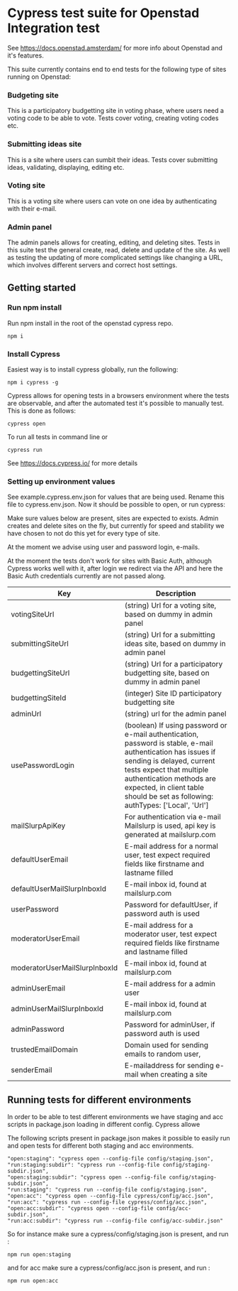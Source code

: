 # Cypress test suite for Openstad Integration test

See https://docs.openstad.amsterdam/ for more info about Openstad and it's features.

This suite currently contains end to end tests for  the following type of sites running on Openstad:

### Budgeting site
This is a participatory budgetting site in voting phase, where users need a voting code to be able to vote.
Tests cover voting, creating voting codes etc.

### Submitting ideas site
This is a site where users can sumbit their ideas. Tests cover submitting ideas, validating, displaying, editing etc.

### Voting site
This is a voting site where users can vote on one idea by authenticating with their e-mail.

### Admin panel
The admin panels allows for creating, editing, and deleting sites. Tests in this suite test the general create, read, delete and update of the site.
As well as testing the updating of more complicated settings like changing a URL, which involves different servers and correct host settings.

## Getting started

### Run npm install

Run npm install in the root of the openstad cypress repo.
```
npm i
```

### Install Cypress
Easiest way is to install cypress globally, run the following:

```
npm i cypress -g
```

Cypress allows for opening tests in a browsers environment where the tests are observable, and after the automated test it's possible to manually test. This is done as follows:

```
cypress open
```

To run all tests in command line or
```
cypress run
```

See https://docs.cypress.io/ for more details

### Setting up environment values
See example.cypress.env.json for values that are being used. Rename this file to cypress.env.json.
Now it should be possible to open, or run cypress:

Make sure values below are present, sites are expected to exists. Admin creates and delete sites on the fly, but currently for speed and stability we have chosen to not do this yet for every type of site.

At the moment we advise using user and password login, e-mails.

At the moment the tests don't work for sites with Basic Auth, although Cypress works well with it, after login we redirect via the API and here the Basic Auth credentials currently are not passed along.

| Key  | Description |
|---|---|
| votingSiteUrl | (string) Url for a voting site, based on dummy in admin panel  |
| submittingSiteUrl  | (string) Url for a submitting ideas site, based on dummy in admin panel   |
| budgettingSiteUrl  | (string) Url for a participatory budgetting  site, based on dummy in admin panel    |
| budgettingSiteId  |  (integer) Site ID participatory budgetting  site  |
| adminUrl  | (string) url for the admin panel |
| usePasswordLogin  | (boolean) If using password or e-mail authentication, password is stable, e-mail authentication has issues if sending is delayed, current tests expect that multiple authentication methods are expected, in client table should be set as following: authTypes: ['Local', 'Url'] |
| mailSlurpApiKey  | For authentication via e-mail Mailslurp is used, api key is generated at mailslurp.com  |
| defaultUserEmail  | E-mail address for a normal user, test expect required fields like firstname and lastname filled  |
| defaultUserMailSlurpInboxId  | E-mail inbox id, found at mailslurp.com  |
| userPassword  | Password for defaultUser, if password auth is used  |
| moderatorUserEmail  |   E-mail address for a moderator user, test expect required fields like firstname and lastname filled  |
| moderatorUserMailSlurpInboxId  | E-mail inbox id, found at mailslurp.com |
| adminUserEmail  |  E-mail address for a admin user |
| adminUserMailSlurpInboxId  |  E-mail inbox id, found at mailslurp.com  |
| adminPassword  | Password for adminUser, if password auth is used   |
| trustedEmailDomain  | Domain used for sending emails to random user,   |
| senderEmail  | E-mailaddress for sending e-mail when creating a site  |

## Running tests for different environments
In order to be able to test different environments we have staging and acc scripts in package.json loading in different config.
Cypress allowe

The following scripts present in package.json makes it possible to easily run and open tests for different both staging and acc environments.

```
"open:staging": "cypress open --config-file config/staging.json",
"run:staging:subdir": "cypress run --config-file config/staging-subdir.json",
"open:staging:subdir": "cypress open --config-file config/staging-subdir.json",
"run:staging": "cypress run --config-file config/staging.json",
"open:acc": "cypress open --config-file cypress/config/acc.json",
"run:acc": "cypress run --config-file cypress/config/acc.json",
"open:acc:subdir": "cypress open --config-file config/acc-subdir.json",
"run:acc:subdir": "cypress run --config-file config/acc-subdir.json"
```

So for instance make sure a cypress/config/staging.json is present, and run :
```
npm run open:staging
```
and for acc  make sure a cypress/config/acc.json is present, and run :
```
npm run open:acc
```
